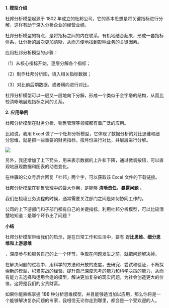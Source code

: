 **1. 模型介绍**

杜邦分析模型起源于 1802 年成立的杜邦公司，它的基本思想是将关键指标进行分解，这样有助于深入分析企业的经营业绩。

杜邦分析模型的特点，是将指标之间的内在联系，有机地结合起来，形成一套指标体系，让分析的层次更加清晰，从而方便地找到影响业务的关键因素。

应用杜邦分析模型的步骤：

（1）从核心指标开始，逐层分解各个指标；

（2）制作杜邦分析图，填入相关指标数据；

（3）对比前后期数据，或者横向进行对比。

杜邦分析模型可以一层又一层地向下分解，形成一个类似于金字塔的结构，从而比较清晰地展现指标之间的关系。

**2. 应用举例**

杜邦分析模型在财务分析、销售管理等领域都有着广泛的应用。

比如说，我用 Excel 做了一个杜邦分析模型，它体现了数据分析的对比思维和细分思维，就是把一些重要的财务指标，按月份进行对比，并层层进行分解。

![](https://mmbiz.qpic.cn/mmbiz_jpg/giaycic3UNwo3eQzjbH0JHQxia8ZAGRyKuSkRb4ia0tIPEJTGY3rEBFibI0UgFU1NuuVwP9xyfhxT2Zq32OiapytJoWg/640?wx_fmt=jpeg) 

另外，我还增加了上下箭头，用来表示数据的上升和下降，通过微调按钮，可以直观地展现数据和图表的动态变化。

在林骥的公众号后台回复「杜邦」两个字，可以获取该 Excel 文件的下载链接。

杜邦分析模型在销售管理中的最大作用，是能够 **清晰责任，暴露问题** 。

我们在梳理业务流程的时候，通常需要关注部门之间是如何协同工作的。

公司的上下游部门和子部门都有自己的关键指标，利用杜邦分析模型，可以比较清楚地知道：是哪个环节出了问题？

**小结**

杜邦分析模型带给我们的启示，是在日常工作和生活中，要有 **对比思维、细分思维和上游思维**

，深度参与和服务自己的上一个环节，争取在问题发生之前，就把问题解决掉。

在解决问题的过程中，用科学的方法和开放的态度，去研究、尝试和验证，不断探索新的模型，积累实战的经验，提升自己深度思考的能力和科学决策的能力，从而有能力去选择和运用合适的模型，解决更加复杂的现实问题，为社会创造更大的价值，这将是我们的宝贵财富。

如果你能熟练掌握 **100** 种分析思维模型，并且能够适当加以应用，那么你将是一个能够解决复杂问题的专家，我相信无论你走到哪里，都会是一个受欢迎的人。